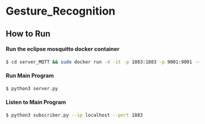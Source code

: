 # Gesture_Recognition
## How to Run
#### Run the eclipse mosquitto docker container
```bash
$ cd server_MQTT && sudo docker run -d -it -p 1883:1883 -p 9001:9001 -v $(pwd)/mosquitto.conf:/mosquitto/config/mosquitto.conf eclipse-mosquitto
```
#### Run Main Program
```bash
$ python3 server.py
```
#### Listen to  Main Program
```bash
$ python3 subscriber.py --ip localhost --port 1883
```